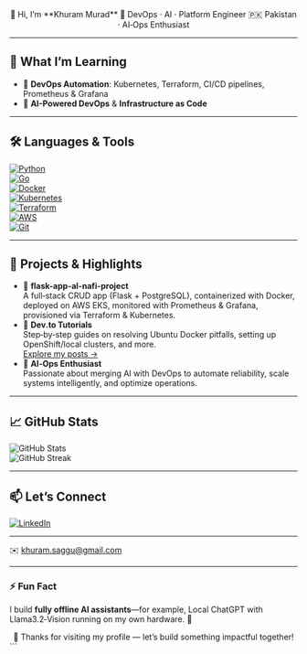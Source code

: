 <div align="center">
  👋 Hi, I’m **Khuram Murad**  
  🚀 DevOps · AI · Platform Engineer  
  🇵🇰 Pakistan · AI‑Ops Enthusiast  
</div>

---

## 🌱 What I’m Learning
- 🚀 **DevOps Automation**: Kubernetes, Terraform, CI/CD pipelines, Prometheus & Grafana  
- 🤖 **AI-Powered DevOps** & **Infrastructure as Code**

---

## 🛠️ Languages & Tools

[![Python](https://img.shields.io/badge/Python-3670A0?logo=python&logoColor=white)](https://www.python.org)  
[![Go](https://img.shields.io/badge/Go‑Lang-00ADD8?logo=go&logoColor=white)](https://golang.org)  
[![Docker](https://img.shields.io/badge/Docker-2496ED?logo=docker&logoColor=white)](https://www.docker.com)  
[![Kubernetes](https://img.shields.io/badge/Kubernetes-326CE5?logo=kubernetes&logoColor=white)](https://kubernetes.io)  
[![Terraform](https://img.shields.io/badge/Terraform-7B42BC?logo=terraform&logoColor=white)](https://www.terraform.io)  
[![AWS](https://img.shields.io/badge/AWS‑Cloud-232F3E?logo=amazonaws&logoColor=white)](https://aws.amazon.com)  
[![Git](https://img.shields.io/badge/Git-F05032?logo=git&logoColor=white)](https://git-scm.com)

---

## 🚀 Projects & Highlights
- 🔹 **flask-app-al-nafi-project**  
  A full‑stack CRUD app (Flask + PostgreSQL), containerized with Docker, deployed on AWS EKS, monitored with Prometheus & Grafana, provisioned via Terraform & Kubernetes.  
- 🔹 **Dev.to Tutorials**  
  Step‑by‑step guides on resolving Ubuntu Docker pitfalls, setting up OpenShift/local clusters, and more.  
  [Explore my posts →](https://dev.to/khurammurad)  
- 🔹 **AI‑Ops Enthusiast**  
  Passionate about merging AI with DevOps to automate reliability, scale systems intelligently, and optimize operations.

---

## 📈 GitHub Stats

![GitHub Stats](https://github-readme-stats.vercel.app/api?username=KhuramMurad&show_icons=true&theme=react)  
![GitHub Streak](https://github-readme-streak-stats.herokuapp.com/?user=KhuramMurad&theme=dark)

---

## 📫 Let’s Connect

[![LinkedIn](https://img.shields.io/badge/LinkedIn-0077B5?logo=linkedin&logoColor=white)](https://www.linkedin.com/in/khurammurad)  

---

✉️ [khuram.saggu@gmail.com](mailto:khuram.saggu@gmail.com)

---

### ⚡ Fun Fact
I build **fully offline AI assistants**—for example, Local ChatGPT with Llama3.2‑Vision running on my own hardware. 🤖

<div align="center">
  🚀 Thanks for visiting my profile — let’s build something impactful together!
</div>
```

